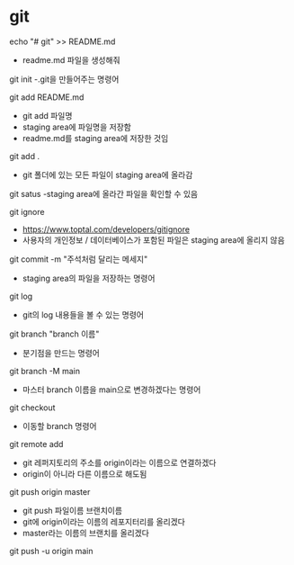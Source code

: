 # git
echo "# git" >> README.md
- readme.md 파일을 생성해줘

git init
-.git을 만들어주는 명령어

git add README.md
- git add 파일명
- staging area에 파일명을 저장함
- readme.md를 staging area에 저장한 것임

git add .
- git 폴더에 있는 모든 파일이 staging area에 올라감

git satus
-staging area에 올라간 파일을 확인할 수 있음

git ignore
- https://www.toptal.com/developers/gitignore
- 사용자의 개인정보 / 데이터베이스가 포함된 파일은 staging area에 올리지 않음

git commit -m "주석처럼 달리는 메세지"
- staging area의 파일을 저장하는 명령어

git log
- git의 log 내용들을 볼 수 있는 명령어

git branch "branch 이름"
- 분기점을 만드는 명령어

git branch -M main
- 마스터 branch 이름을 main으로 변경하겠다는 명령어

git checkout
- 이동할 branch 명령어

git remote add
- git 레퍼지토리의 주소를 origin이라는 이름으로 연결하겠다
- origin이 아니라 다른 이름으로 해도됨

git push origin master
- git push 파일이름 브랜치이름
- git에 origin이라는 이름의 레포지터리를 올리겠다
- master라는 이름의 브랜치를 올리겠다

git push -u origin main

